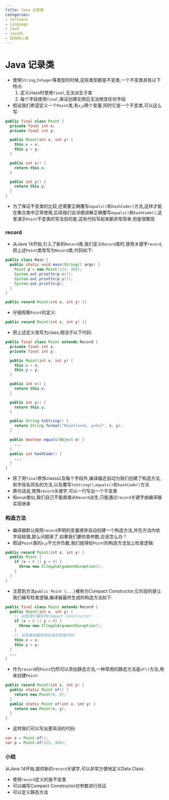 ```yaml
---
title: Java 记录类
categories:
- Software
- Language
- Java
- JavaSE
- 其他核心类
---
```

# Java 记录类

- 使用`String`,`Integer`等类型的时候,这些类型都是不变类,一个不变类具有以下特点:
  1. 定义class时使用`final`,无法派生子类
  2. 每个字段使用`final`,保证创建实例后无法修改任何字段
- 假设我们希望定义一个`Point`类,有`x`,`y`两个变量,同时它是一个不变类,可以这么写:

```java
public final class Point {
  private final int x;
  private final int y;

  public Point(int x, int y) {
    this.x = x;
    this.y = y;
  }

  public int x() {
    return this.x;
  }

  public int y() {
    return this.y;
  }
}
```

- 为了保证不变类的比较,还需要正确覆写`equals()`和`hashCode()`方法,这样才能在集合类中正常使用,后续我们会详细讲解正确覆写`equals()`和`hashCode()`,这里演示`Point`不变类的写法目的是,这些代码写起来都非常简单,但是很繁琐

### record

- 从Java 14开始,引入了新的`Record`类,我们定义`Record`类时,使用关键字`record`,把上述`Point`类改写为`Record`类,代码如下:

```java
public class Main {
  public static void main(String[] args) {
    Point p = new Point(123, 456);
    System.out.println(p.x());
    System.out.println(p.y());
    System.out.println(p);
  }
}

public record Point(int x, int y) {}
```

- 仔细观察`Point`的定义:

```java
public record Point(int x, int y) {}
```

- 把上述定义改写为class,相当于以下代码:

```java
public final class Point extends Record {
  private final int x;
  private final int y;

  public Point(int x, int y) {
    this.x = x;
    this.y = y;
  }

  public int x() {
    return this.x;
  }

  public int y() {
    return this.y;
  }

  public String toString() {
    return String.format("Point[x=%s, y=%s]", x, y);
  }

  public boolean equals(Object o) {
    ...
  }
  public int hashCode() {
    ...
  }
}
```

- 除了用`final`修饰class以及每个字段外,编译器还自动为我们创建了构造方法,和字段名同名的方法,以及覆写`toString()`,`equals()`和`hashCode()`方法
- 换句话说,使用`record`关键字,可以一行写出一个不变类
- 和`enum`类似,我们自己不能直接从`Record`派生,只能通过`record`关键字由编译器实现继承

### 构造方法

- 编译器默认按照`record`声明的变量顺序自动创建一个构造方法,并在方法内给字段赋值,那么问题来了,如果我们要检查参数,应该怎么办？
- 假设`Point`类的`x`,`y`不允许负数,我们就得给`Point`的构造方法加上检查逻辑:

```java
public record Point(int x, int y) {
  public Point {
    if (x < 0 || y < 0) {
      throw new IllegalArgumentException();
    }
  }
}
```

- 注意到方法`public Point {...}`被称为Compact Constructor,它的目的是让我们编写检查逻辑,编译器最终生成的构造方法如下:

```java
public final class Point extends Record {
  public Point(int x, int y) {
    // 这是我们编写的Compact Constructor:
    if (x < 0 || y < 0) {
      throw new IllegalArgumentException();
    }
    // 这是编译器继续生成的赋值代码:
    this.x = x;
    this.y = y;
  }
  ...
}
```

- 作为`record`的`Point`仍然可以添加静态方法,一种常用的静态方法是`of()`方法,用来创建`Point`:

```java
public record Point(int x, int y) {
  public static Point of() {
    return new Point(0, 0);
  }
  public static Point of(int x, int y) {
    return new Point(x, y);
  }
}
```

- 这样我们可以写出更简洁的代码:

```java
var z = Point.of();
var p = Point.of(123, 456);
```

### 小结

从Java 14开始,提供新的`record`关键字,可以非常方便地定义Data Class:

- 使用`record`定义的是不变类
- 可以编写Compact Constructor对参数进行验证
- 可以定义静态方法